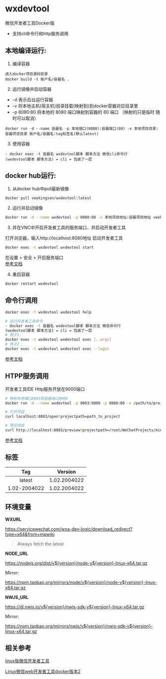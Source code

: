 # wxdevtool

微信开发者工具Docker版
- 支持cli命令行和http服务调用

## 本地编译运行:
1. 编译容器
```
进入docker项目源码目录
docker build -t 账户名/容器名 .
```
2. 运行镜像并启动容器
- -d 表示后台运行容器
- -v 将本地主机(宿主机)目录挂载(映射到)到docker容器对应目录里
- -p 8080:80  将本地的 8080 端口映射到容器的 80 端口 （映射的只是临时 随时可以取消）
```
docker run -d --name 容器名 -p 本地端口(8080):容器端口(80) -v 本地项目目录:容器项目目录 账户名/容器名:tag标签名(默认latest)
```

3. 使用容器
```
- docker exec -t 容器名 wxdevtool脚本 脚本方法 微信cli命令行
(wxdevtool脚本 脚本方法) = cli = 包装了一层
```

## docker hub运行:

1. 从docker hub中pull最新镜像

```bash
docker pull veekingsen/wxdevtool:latest
```

2. 运行并启动镜像

```bash
docker run -d --name wxdevtool -p 8080:80 -v 本地项目地址:容器项目地址 veekingsen/wxdevtool:latest
```

3. 并在VNC中开启开发者工具的服务端口，并启动开发者工具

打开浏览器，输入http://localhost:8080地址
启动开发者工具
```bash
docker exec -t wxdevtool wxdevtool start
```
在设置 > 安全 > 开启服务端口  
[参考文档](https://developers.weixin.qq.com/miniprogram/dev/devtools/cli.html)


4. 重启容器

```bash
docker restart wxdevtool
```

## 命令行调用

```bash
docker exec -t wxdevtool wxdevtool help

# 运行开发者工具命令
- docker exec -t 容器名 wxdevtool脚本 脚本方法 微信命令行
(wxdevtool脚本 脚本方法) = cli = 包装了一层
# 例子1:
docker exec -t wxdevtool wxdevtool exec [..args]
# 例子2：
docker exec -t wxdevtool wxdevtool exec --login
```

[参考文档](https://developers.weixin.qq.com/miniprogram/dev/devtools/cli.html)

## HTPP服务调用

开发者工具IDE Http服务开放在9000端口 

```bash
# 映射本地端口8083到容器端口9000
docker run -d --name wxdevtool -p 8083:9000 -p 8080:80 -v /path/to/projects:/projects veekingsen/wxdevtool:latest

# 打开项目
curl localhost:8083/open?projectpath=path_to_project

# 预览项目
curl http://localhost:8083/preview?projectpath=/root/WeChatProjects/miniprogram-1
```

[参考文档](https://developers.weixin.qq.com/miniprogram/dev/devtools/http.html)

## 标签

|  Tag   |   Version    |
| :----: | :----------: |
| latest |    1.02.2004022    |
|  1.02-2004022  | 1.02.2004022 |


## 环境变量

**WXURL**

https://servicewechat.com/wxa-dev-logic/download_redirect?type=x64&from=mpwiki

> Always fetch the latest

**NODE_URL**

https://nodejs.org/dist/v${version}/node-v${version}-linux-x64.tar.gz

Mirror:

https://npm.taobao.org/mirrors/node/v${version}/node-v${version}-linux-x64.tar.gz

**NWJS_URL**

https://dl.nwjs.io/v${version}/nwjs-sdk-v${version}-linux-x64.tar.gz

Mirror:

https://npm.taobao.org/mirrors/nwjs/v${version}/nwjs-sdk-v${version}-linux-x64.tar.gz

## 相关参考
[linux版微信开发者工具](https://github.com/dragonation/wechat-devtools)

[Linux微信web开发者工具docker版本2](https://github.com/cytle/wechat_web_devtools)
